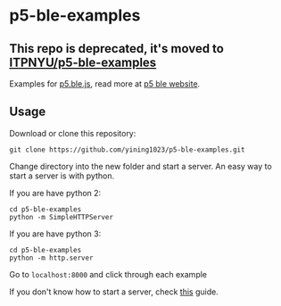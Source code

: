 # p5-ble-examples

## This repo is deprecated, it's moved to [ITPNYU/p5-ble-examples](https://github.com/ITPNYU/p5-ble-examples)

Examples for [p5.ble.js](https://github.com/yining1023/p5.ble.js), read more at [p5 ble website](https://yining1023.github.io/p5ble-website).

## Usage

Download or clone this repository:
```
git clone https://github.com/yining1023/p5-ble-examples.git
```

Change directory into the new folder and start a server.
An easy way to start a server is with python.

If you are have python 2:
```
cd p5-ble-examples
python -m SimpleHTTPServer
```
If you are have python 3:
```
cd p5-ble-examples
python -m http.server
```

Go to `localhost:8000` and click through each example

If you don't know how to start a server, check [this](https://github.com/processing/p5.js/wiki/Local-server) guide.
